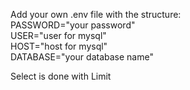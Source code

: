 
Add your own .env file with the structure: <br>
PASSWORD="your password" <br>
USER="user for mysql" <br>
HOST="host for mysql" <br>
DATABASE="your database name" <br>


Select is done with Limit 